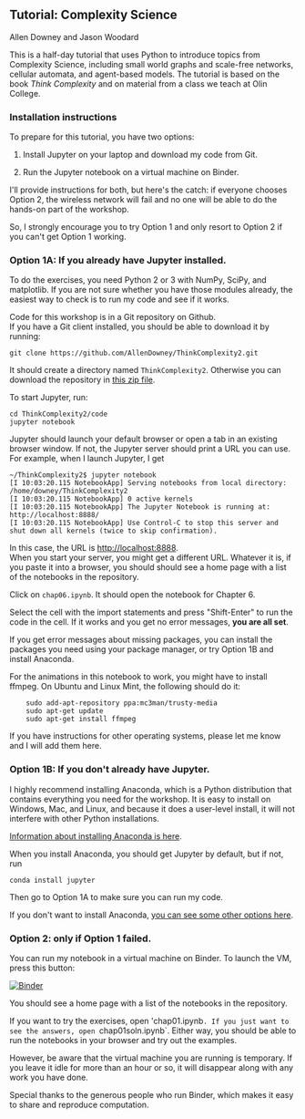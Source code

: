 ## Tutorial: Complexity Science

Allen Downey and Jason Woodard

This is a half-day tutorial that uses Python to introduce topics from Complexity
Science, including small world graphs and scale-free networks, cellular automata,
and agent-based models.  The tutorial is based on the book _Think Complexity_ and
on material from a class we teach at Olin College.


### Installation instructions

To prepare for this tutorial, you have two options:

1. Install Jupyter on your laptop and download my code from Git.

2. Run the Jupyter notebook on a virtual machine on Binder.

I'll provide instructions for both, but here's the catch: if everyone chooses Option 2, 
the wireless network will fail and no one will be able to do the hands-on part of the workshop.

So, I strongly encourage you to try Option 1 and only resort to Option 2 if you can't get Option 1 working.

### Option 1A: If you already have Jupyter installed.

To do the exercises, you need Python 2 or 3 with NumPy, SciPy, and matplotlib.
If you are not sure whether you have those modules already, the easiest way to
check is to run my code and see if it works.

Code for this workshop is in a Git repository on Github.  
If you have a Git client installed, you should be able to download it by running:

    git clone https://github.com/AllenDowney/ThinkComplexity2.git

It should create a directory named `ThinkComplexity2`.
Otherwise you can download the repository in [this zip file](https://github.com/AllenDowney/ThinkComplexity2/zipball/gh-pages).

To start Jupyter, run:

    cd ThinkComplexity2/code
    jupyter notebook

Jupyter should launch your default browser or open a tab in an existing browser window.
If not, the Jupyter server should print a URL you can use.  For example, when I launch Jupyter, I get

    ~/ThinkComplexity2$ jupyter notebook
    [I 10:03:20.115 NotebookApp] Serving notebooks from local directory: /home/downey/ThinkComplexity2
    [I 10:03:20.115 NotebookApp] 0 active kernels 
    [I 10:03:20.115 NotebookApp] The Jupyter Notebook is running at: http://localhost:8888/
    [I 10:03:20.115 NotebookApp] Use Control-C to stop this server and shut down all kernels (twice to skip confirmation).

In this case, the URL is [http://localhost:8888](http://localhost:8888).  
When you start your server, you might get a different URL.
Whatever it is, if you paste it into a browser, you should should see a home page with a list of the
notebooks in the repository.

Click on `chap06.ipynb`.  It should open the notebook for Chapter 6.

Select the cell with the import statements and press "Shift-Enter" to run the code in the cell.
If it works and you get no error messages, **you are all set**.  

If you get error messages about missing packages, you can install the packages you need using your
package manager, or try Option 1B and install Anaconda.

For the animations in this notebook to work, you might have to install ffmpeg. On Ubuntu and Linux Mint, 
the following should do it:

```
    sudo add-apt-repository ppa:mc3man/trusty-media
    sudo apt-get update
    sudo apt-get install ffmpeg
```
If you have instructions for other operating systems, please let me know and I will add them here.


### Option 1B: If you don't already have Jupyter.

I highly recommend installing Anaconda, which is a Python distribution that contains everything
you need for the workshop.  It is easy to install on Windows, Mac, and Linux, and because it does a
user-level install, it will not interfere with other Python installations.

[Information about installing Anaconda is here](http://docs.continuum.io/anaconda/install.html).

When you install Anaconda, you should get Jupyter by default, but if not, run

    conda install jupyter

Then go to Option 1A to make sure you can run my code.

If you don't want to install Anaconda, 
[you can see some other options here](http://jupyter.readthedocs.io/en/latest/install.html).


### Option 2: only if Option 1 failed.

You can run my notebook in a virtual machine on Binder. To launch the VM, press this button:

 [![Binder](http://mybinder.org/badge.svg)](http://mybinder.org:/repo/allendowney/thinkcomplexity2)

You should see a home page with a list of the notebooks in the repository.

If you want to try the exercises, open 'chap01.ipynb`. If you just want to see the answers, open `chap01soln.ipynb`.
Either way, you should be able to run the notebooks in your browser and try out the examples.  

However, be aware that the virtual machine you are running is temporary.
If you leave it idle for more than an hour or so, it will disappear along with any work you have done.

Special thanks to the generous people who run Binder, which makes it easy to share and reproduce computation.
